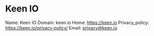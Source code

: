 
# Keen IO

Name: Keen IO
Domain: keen.io
Home: https://keen.io
Privacy_policy: https://keen.io/privacy-policy/
Email: privacy@keen.io
